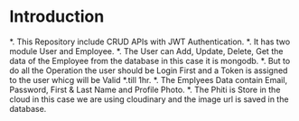 # Introduction
*. This Repository include CRUD APIs with JWT Authentication.
*. It has two module User and Employee.
*. The User can Add, Update, Delete, Get the data of the Employee from the database in this case it is mongodb.
*. But to do all the Operation the user should be Login First and a Token is assigned to the user whicg will be Valid *.till 1hr.
*. The Emplyees Data contain Email, Password, First & Last Name and Profile Photo.
*. The Phiti is Store in the cloud in this case we are using cloudinary and the image url is saved in the database.
